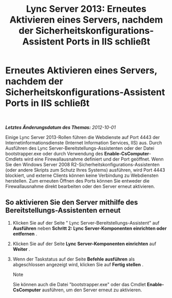 ﻿---
title: 'Lync Server 2013: Erneutes Aktivieren eines Servers, nachdem der Sicherheitskonfigurations-Assistent Ports in IIS schließt'
TOCTitle: Erneutes Aktivieren eines Servers, nachdem der Sicherheitskonfigurations-Assistent Ports in IIS schließt
ms:assetid: cb8e17cf-f8c1-4099-b63b-c242d656c26a
ms:mtpsurl: https://technet.microsoft.com/de-de/library/Gg398851(v=OCS.15)
ms:contentKeyID: 49295425
ms.date: 05/19/2016
mtps_version: v=OCS.15
ms.translationtype: HT
---

# Erneutes Aktivieren eines Servers, nachdem der Sicherheitskonfigurations-Assistent Ports in IIS schließt

 

_**Letztes Änderungsdatum des Themas:** 2012-10-01_

Einige Lync Server 2013-Rollen führen die Webdienste auf Port 4443 der Internetinformationsdienste (Internet Information Services, IIS) aus. Durch Ausführen des Lync Server-Bereitstellungs-Assistenten oder der Datei bootstrapper.exe oder durch Verwendung des **Enable-CsComputer**-Cmdlets wird eine Firewallausnahme definiert und der Port geöffnet. Wenn Sie den Windows Server 2008 R2-Sicherheitskonfigurations-Assistenten (oder andere Skripts zum Schutz Ihres Systems) ausführen, wird Port 4443 blockiert, und externe Clients können keine Verbindung zu Webdiensten herstellen. Zum erneuten Öffnen des Ports können Sie entweder die Firewallausnahme direkt bearbeiten oder den Server erneut aktivieren.

## So aktivieren Sie den Server mithilfe des Bereitstellungs-Assistenten erneut

1.  Klicken Sie auf der Seite " Lync Server-Bereitstellungs-Assistent" auf **Ausführen** neben **Schritt 2: Lync Server-Komponenten einrichten oder entfernen** .

2.  Klicken Sie auf der Seite **Lync Server-Komponenten einrichten** auf **Weiter** .

3.  Wenn der Taskstatus auf der Seite **Befehle ausführen** als abgeschlossen angezeigt wird, klicken Sie auf **Fertig stellen** .
    

    > [!NOTE]
    > Sie können auch die Datei "bootstrapper.exe" oder das Cmdlet <STRONG>Enable-CsComputer</STRONG> ausführen, um den Server erneut zu aktivieren.


